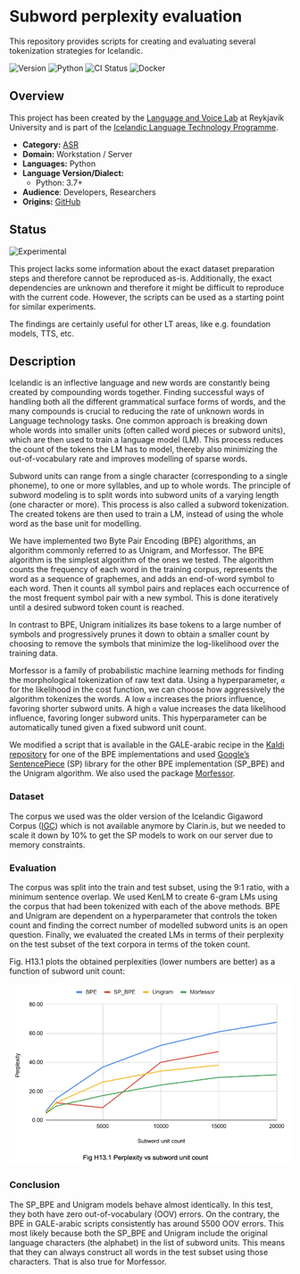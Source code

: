 # Subword perplexity evaluation

This repository provides scripts for creating and evaluating several tokenization strategies for Icelandic.

![Version](https://img.shields.io/badge/Version-master-darkgreen)
![Python](https://img.shields.io/badge/python-3.7+-blue?logo=python&logoColor=white)
![CI Status](https://img.shields.io/badge/CI-[unavailable]-red)
![Docker](https://img.shields.io/badge/Docker-[unavailable]-red)

## Overview

This project has been created by the [Language and Voice Lab](https://lvl.ru.is/) at Reykjavík University and is part of the [Icelandic Language Technology Programme](https://github.com/icelandic-lt/icelandic-lt).

- **Category:** [ASR](https://github.com/icelandic-lt/icelandic-lt/blob/main/doc/asr.md)
- **Domain:** Workstation / Server
- **Languages:** Python
- **Language Version/Dialect:**
  - Python: 3.7+
- **Audience**: Developers, Researchers
- **Origins:** [GitHub](https://github.com/Daviderikmollberg/subword_perplexity_tests)

## Status
![Experimental](https://img.shields.io/badge/Experimental-darkgreen)

This project lacks some information about the exact dataset preparation steps and therefore cannot be reproduced as-is. Additionally, the exact dependencies are unknown and therefore it might be difficult to reproduce with the current code. However, the scripts can be used as a starting point for similar experiments.

The findings are certainly useful for other LT areas, like e.g. foundation models, TTS, etc.

## Description

Icelandic is an inflective language and new words are constantly being created by compounding words together. Finding successful ways of handling both all the different grammatical surface forms of words, and the many compounds is crucial to reducing the rate of unknown words in Language technology tasks.
One common approach is breaking down whole words into smaller units (often called word pieces or subword units), which are then used to train a language model (LM). This process reduces the count of the tokens the LM has to model, thereby also minimizing the out-of-vocabulary rate and improves modelling of sparse words.

Subword units can range from a single character (corresponding to a single phoneme), to one or more syllables, and up to whole words. The principle of subword modeling is to split words into subword units of a varying length (one character or more). This process is also called a subword tokenization. The created tokens are then used to train a LM, instead of using the whole word as the base unit for modelling.

We have implemented two Byte Pair Encoding (BPE) algorithms, an algorithm commonly referred to as Unigram, and Morfessor.
The BPE algorithm is the simplest algorithm of the ones we tested. The algorithm counts the frequency of each word in the training corpus, represents the word as a sequence of graphemes, and adds an end-of-word symbol to each word. Then it counts all symbol pairs and replaces each occurrence of the most frequent symbol pair with a new symbol. This is done iteratively until a desired subword token count is reached.

In contrast to BPE, Unigram initializes its base tokens to a large number of symbols and progressively prunes it down to obtain a smaller count by choosing to remove the symbols that minimize the log-likelihood over the training data.

Morfessor is a family of probabilistic machine learning methods for finding the morphological tokenization of raw text data. Using a hyperparameter, `α` for the likelihood in the cost function, we can choose how aggressively the algorithm tokenizes the words. A low `α` increases the priors influence, favoring shorter subword units. A high `α` value increases the data likelihood influence, favoring longer subword units. This hyperparameter can be automatically tuned given a fixed subword unit count.

We modified a script that is available in the GALE-arabic recipe in the [Kaldi repository](https://github.com/kaldi-asr/kaldi/tree/master/egs/gale_arabic) for one of the BPE implementations and used [Google’s SentencePiece](https://github.com/google/sentencepiece) (SP) library for the other BPE implementation (SP_BPE) and the Unigram algorithm. We also used the package [Morfessor](https://github.com/aalto-speech/morfessor).

### Dataset
The corpus we used was the older version of the Icelandic Gigaword Corpus ([IGC](https://repository.clarin.is/repository/xmlui/handle/20.500.12537/192)) which is not available anymore by Clarin.is, but we needed to scale it down by 10% to get the SP models to work on our server due to memory constraints.

### Evaluation
The corpus was split into the train and test subset, using the 9:1 ratio, with a minimum sentence overlap. We used KenLM to create 6-gram LMs using the corpus that had been tokenized with each of the above methods. BPE and Unigram are dependent on a hyperparameter that controls the token count and finding the correct number of modelled subword units is an open question. Finally, we evaluated the created LMs in terms of their perplexity on the test subset of the text corpora in terms of the token count.

Fig. H13.1 plots the obtained perplexities (lower numbers are better) as a function of subword unit count:


![Figure H13.1: Perplexity of the LMs as a function of subword unit count](doc/perpl_vs_subword_cnt.jpg)

### Conclusion
The SP_BPE and Unigram models behave almost identically. In this test, they both have zero out-of-vocabulary (OOV) errors. On the contrary, the BPE in GALE-arabic scripts consistently has around 5500 OOV errors. This most likely because both the SP_BPE and Unigram include the original language characters (the alphabet) in the list of subword units. This means that they can always construct all words in the test subset using those characters. That is also true for Morfessor.